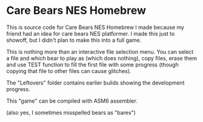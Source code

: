 # Care Bears NES Homebrew
This is source code for Care Bears NES Homebrew I made because my friend had an idea for care bears NES platformer. I made this just to showoff, but I didn't plan to make this into a full game.

This is nothing more than an interactive file selection menu. You can select a file and which bear to play as (which does nothing), copy files, erase them and use TEST function to fill the first file with some progress (though copying that file to other files can cause glitches).

The "Leftovers" folder contains earlier builds showing the development progress.

This "game" can be compiled with ASM6 assembler.

(also yes, I sometimes misspelled bears as "bares")


